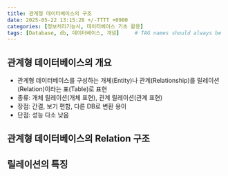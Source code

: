 ```yaml
---
title: 관계형 데이터베이스의 구조
date: 2025-05-22 13:15:28 +/-TTTT +0900
categories: [정보처리기능사, 데이터베이스 기초 활용]
tags: [Database, db, 데이터베이스, 개념]     # TAG names should always be lowercase
---
```


## 관계형 데이터베이스의 개요
* 관계형 데이터베이스를 구성하는 개체(Entity)나 관계(Relationship)를 릴레이션(Relation)이라는 표(Table)로 표현
* 종류: 개체 릴레이션(개체 표현), 관계 릴레이션(관계 표현)
* 장점: 간결, 보기 편함, 다른 DB로 변환 용이
* 단점: 성능 다소 낮음

## 관계형 데이터베이스의 Relation 구조

## 릴레이션의 특징